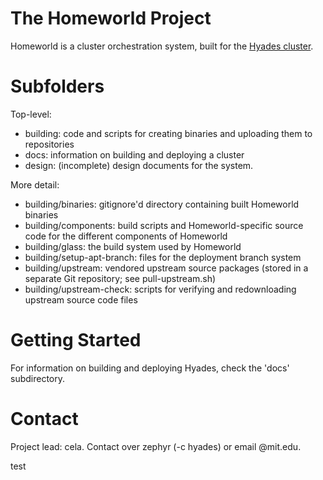 # The Homeworld Project

Homeworld is a cluster orchestration system, built for the [Hyades cluster](http://hyades.mit.edu/).

# Subfolders

Top-level:

 * building: code and scripts for creating binaries and uploading them to repositories
 * docs: information on building and deploying a cluster
 * design: (incomplete) design documents for the system.

More detail:

 * building/binaries: gitignore'd directory containing built Homeworld binaries
 * building/components: build scripts and Homeworld-specific source code for the different components of Homeworld
 * building/glass: the build system used by Homeworld
 * building/setup-apt-branch: files for the deployment branch system
 * building/upstream: vendored upstream source packages (stored in a separate Git repository; see pull-upstream.sh)
 * building/upstream-check: scripts for verifying and redownloading upstream source code files

# Getting Started

For information on building and deploying Hyades, check the 'docs' subdirectory.

# Contact

Project lead: cela. Contact over zephyr (-c hyades) or email @mit.edu.

test
